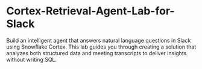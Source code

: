 # Cortex-Retrieval-Agent-Lab-for-Slack
Build an intelligent agent that answers natural language questions in Slack using Snowflake Cortex. This lab guides you through creating a solution that analyzes both structured data and meeting transcripts to deliver insights without writing SQL.
